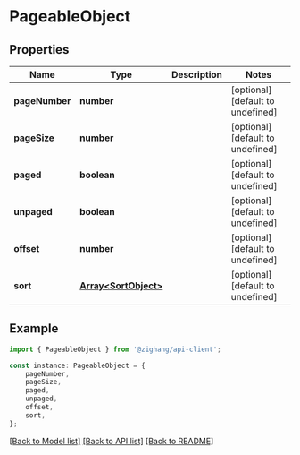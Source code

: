 # PageableObject


## Properties

Name | Type | Description | Notes
------------ | ------------- | ------------- | -------------
**pageNumber** | **number** |  | [optional] [default to undefined]
**pageSize** | **number** |  | [optional] [default to undefined]
**paged** | **boolean** |  | [optional] [default to undefined]
**unpaged** | **boolean** |  | [optional] [default to undefined]
**offset** | **number** |  | [optional] [default to undefined]
**sort** | [**Array&lt;SortObject&gt;**](SortObject.md) |  | [optional] [default to undefined]

## Example

```typescript
import { PageableObject } from '@zighang/api-client';

const instance: PageableObject = {
    pageNumber,
    pageSize,
    paged,
    unpaged,
    offset,
    sort,
};
```

[[Back to Model list]](../README.md#documentation-for-models) [[Back to API list]](../README.md#documentation-for-api-endpoints) [[Back to README]](../README.md)
